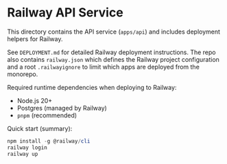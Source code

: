 # Railway API Service

This directory contains the API service (`apps/api`) and includes deployment helpers for Railway.

See `DEPLOYMENT.md` for detailed Railway deployment instructions. The repo also contains `railway.json` which defines the Railway project configuration and a root `.railwayignore` to limit which apps are deployed from the monorepo.

Required runtime dependencies when deploying to Railway:

- Node.js 20+
- Postgres (managed by Railway)
- `pnpm` (recommended)

Quick start (summary):

```powershell
npm install -g @railway/cli
railway login
railway up
```
